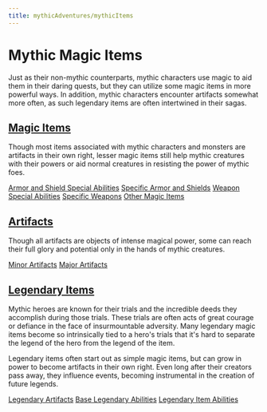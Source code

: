 ```yaml
---
title: mythicAdventures/mythicItems
---
```

# Mythic Magic Items

Just as their non-mythic counterparts, mythic characters use magic to aid them in their daring quests, but they can utilize some magic items in more powerful ways. In addition, mythic characters encounter artifacts somewhat more often, as such legendary items are often intertwined in their sagas.

## [Magic Items](mythicAdventures/mythicItems/magicItems.md)

Though most items associated with mythic characters and monsters are artifacts in their own right, lesser magic items still help mythic creatures with their powers or aid normal creatures in resisting the power of mythic foes.

[Armor and Shield Special Abilities](mythicAdventures/mythicItems/magicItems.md#_armor-and-shield-special-abilities) [Specific Armor and Shields](mythicAdventures/mythicItems/magicItems.md#_specific-armor-and-shields) [Weapon Special Abilities](mythicAdventures/mythicItems/magicItems.md#_weapon-special-abilities) [Specific Weapons](mythicAdventures/mythicItems/magicItems.md#_specific-weapons) [Other Magic Items](mythicAdventures/mythicItems/magicItems.md#_other-magic-items)

## [Artifacts](mythicAdventures/mythicItems/artifacts.md)

Though all artifacts are objects of intense magical power, some can reach their full glory and potential only in the hands of mythic creatures.

[Minor Artifacts](mythicAdventures/mythicItems/artifacts.md#_minor-artifacts) [Major Artifacts](mythicAdventures/mythicItems/artifacts.md#_major-artifacts)

## [Legendary Items](mythicAdventures/mythicItems/legendaryItems.md)

Mythic heroes are known for their trials and the incredible deeds they accomplish during those trials. These trials are often acts of great courage or defiance in the face of insurmountable adversity. Many legendary magic items become so intrinsically tied to a hero's trials that it's hard to separate the legend of the hero from the legend of the item.

Legendary items often start out as simple magic items, but can grow in power to become artifacts in their own right. Even long after their creators pass away, they influence events, becoming instrumental in the creation of future legends.

[Legendary Artifacts](mythicAdventures/mythicItems/legendaryItems.md#_legendary-artifacts) [Base Legendary Abilities](mythicAdventures/mythicItems/legendaryItems.md#_base-legendary-abilities) [Legendary Item Abilities](mythicAdventures/mythicItems/legendaryItems.md#_legendary-item-abilities)

